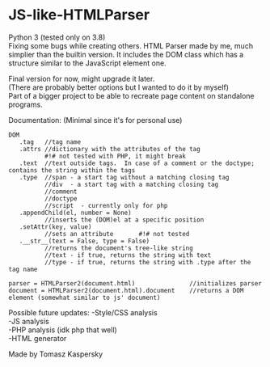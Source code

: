 # JS-like-HTMLParser
Python 3 (tested only on 3.8) <br /> Fixing some bugs while creating others.
HTML Parser made by me, much simplier than the builtin version. It includes the DOM class which has a structure similar to the JavaScript element one.


Final version for now, might upgrade it later. <br />
(There are probably better options but I wanted to do it by myself) <br />
Part of a bigger project to be able to recreate page content on standalone programs.

Documentation: (Minimal since it's for personal use)
```
DOM
   .tag   //tag name
   .attrs //dictionary with the attributes of the tag
          #!# not tested with PHP, it might break
   .text  //text outside tags.  In case of a comment or the doctype; contains the string within the tags
   .type  //span - a start tag without a matching closing tag
          //div  - a start tag with a matching closing tag
          //comment
          //doctype
          //script  - currently only for php
   .appendChild(el, number = None)
          //inserts the (DOM)el at a specific position
   .setAttr(key, value)
          //sets an attribute       #!# not tested
   .__str__(text = False, type = False) 
          //returns the document's tree-like string
          //text - if true, returns the string with text
          //type - if true, returns the string with .type after the tag name
          
parser = HTMLParser2(document.html)               //initializes parser
document = HTMLParser2(document.html).document    //returns a DOM element (somewhat similar to js' document)
```

Possible future updates:
-Style/CSS analysis <br />
-JS analysis <br />
-PHP analysis (idk php that well) <br />
-HTML generator <br />

Made by Tomasz Kaspersky
